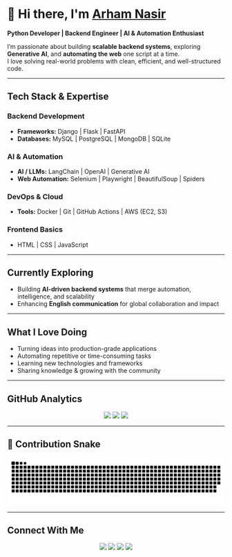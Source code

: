 # 👋 Hi there, I'm [Arham Nasir](#)

**Python Developer | Backend Engineer | AI & Automation Enthusiast**

I’m passionate about building **scalable backend systems**, exploring **Generative AI**, and **automating the web** one script at a time.  
I love solving real-world problems with clean, efficient, and well-structured code.

---

## Tech Stack & Expertise

### Backend Development
- **Frameworks:** Django | Flask | FastAPI  
- **Databases:** MySQL | PostgreSQL | MongoDB | SQLite  

### AI & Automation
- **AI / LLMs:** LangChain | OpenAI | Generative AI  
- **Web Automation:** Selenium | Playwright | BeautifulSoup | Spiders  

### DevOps & Cloud
- **Tools:** Docker | Git | GitHub Actions | AWS (EC2, S3)

### Frontend Basics
- HTML | CSS | JavaScript  

---

## Currently Exploring
- Building **AI-driven backend systems** that merge automation, intelligence, and scalability  
- Enhancing **English communication** for global collaboration and impact  

---

## What I Love Doing
- Turning ideas into production-grade applications  
- Automating repetitive or time-consuming tasks  
- Learning new technologies and frameworks  
- Sharing knowledge & growing with the community  

---

## GitHub Analytics

<p align="center">
  <!-- Profile Stats -->
  <picture>
    <source media="(prefers-color-scheme: dark)" srcset="https://github-readme-stats.vercel.app/api?username=Arham70&show_icons=true&theme=radical&hide_border=true&count_private=true" />
    <img src="https://github-readme-stats.vercel.app/api?username=Arham70&show_icons=true&theme=default&hide_border=true&count_private=true" height="165"/>
  </picture>

  <!-- Streak Stats -->
  <picture>
    <source media="(prefers-color-scheme: dark)" srcset="https://streak-stats.demolab.com?user=Arham70&theme=radical&hide_border=true" />
    <img src="https://streak-stats.demolab.com?user=Arham70&theme=default&hide_border=true" height="165"/>
  </picture>

  <!-- Top Languages -->
  <picture>
    <source media="(prefers-color-scheme: dark)" srcset="https://github-readme-stats.vercel.app/api/top-langs/?username=Arham70&layout=compact&theme=radical&hide_border=true" />
    <img src="https://github-readme-stats.vercel.app/api/top-langs/?username=Arham70&layout=compact&theme=default&hide_border=true" height="150"/>
  </picture>
</p>

---

## 🐍 Contribution Snake

<p align="center"> 
  <img src="https://raw.githubusercontent.com/Arham70/Arham70/main/github-contribution-grid-snake.svg" alt="Contribution Snake" />
</p>

---

## Connect With Me

<div align="center">
  <a href="#"><img src="https://img.shields.io/badge/Website-000000?style=for-the-badge&logo=About.me&logoColor=white" /></a>
  <a href="https://www.linkedin.com/in/arhamnasir7"><img src="https://img.shields.io/badge/LinkedIn-000000?style=for-the-badge&logo=linkedin&logoColor=white" /></a>
  <a href="#"><img src="https://img.shields.io/badge/Facebook-000000?style=for-the-badge&logo=facebook&logoColor=white" /></a>
  <a href="#"><img src="https://img.shields.io/badge/Instagram-000000?style=for-the-badge&logo=instagram&logoColor=white" /></a>
</div>
